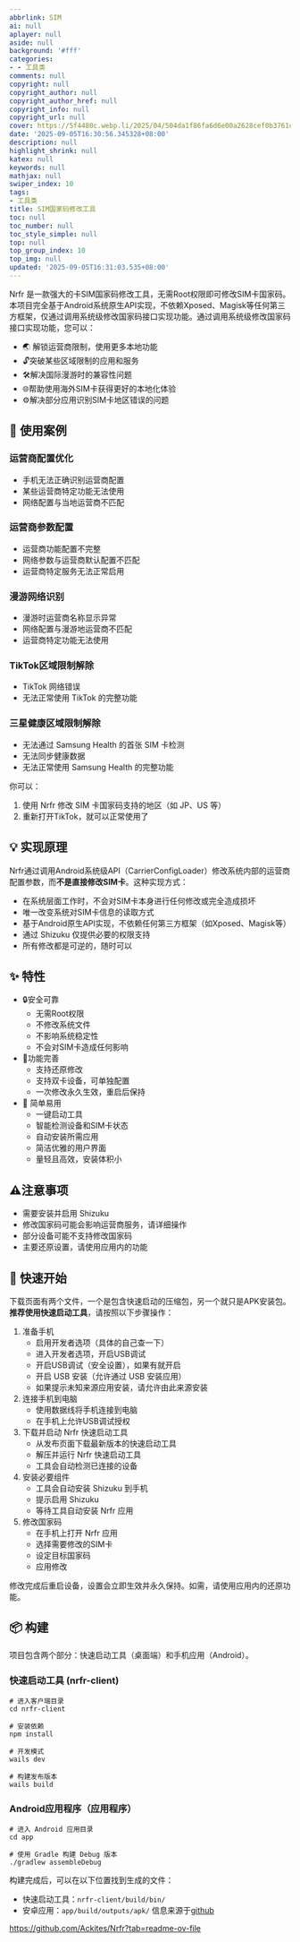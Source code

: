 ```yaml
---
abbrlink: SIM
ai: null
aplayer: null
aside: null
background: '#fff'
categories:
- - 工具类
comments: null
copyright: null
copyright_author: null
copyright_author_href: null
copyright_info: null
copyright_url: null
cover: https://5f4480c.webp.li/2025/04/504da1f86fa6d6e00a2628cef0b3761c.jpg
date: '2025-09-05T16:30:56.345328+08:00'
description: null
highlight_shrink: null
katex: null
keywords: null
mathjax: null
swiper_index: 10
tags:
- 工具类
title: SIM国家码修改工具
toc: null
toc_number: null
toc_style_simple: null
top: null
top_group_index: 10
top_img: null
updated: '2025-09-05T16:31:03.535+08:00'
---
```

Nrfr 是一款强大的卡SIM国家码修改工具，无需Root权限即可修改SIM卡国家码。本项目完全基于Android系统原生API实现，不依赖Xposed、Magisk等任何第三方框架，仅通过调用系统级修改国家码接口实现功能。通过调用系统级修改国家码接口实现功能，您可以：

* 🌏 解锁运营商限制，使用更多本地功能
* 🔓突破某些区域限制的应用和服务
* 🛠️解决国际漫游时的兼容性问题
* 🌐帮助使用海外SIM卡获得更好的本地化体验
* ⚙️解决部分应用识别SIM卡地区错误的问题

## 📱 使用案例

### 运营商配置优化

* 手机无法正确识别运营商配置
* 某些运营商特定功能无法使用
* 网络配置与当地运营商不匹配

### 运营商参数配置

* 运营商功能配置不完整
* 网络参数与运营商默认配置不匹配
* 运营商特定服务无法正常启用

### 漫游网络识别

* 漫游时运营商名称显示异常
* 网络配置与漫游地运营商不匹配
* 运营商特定功能无法使用

### TikTok区域限制解除

* TikTok 网络错误
* 无法正常使用 TikTok 的完整功能

### 三星健康区域限制解除

* 无法通过 Samsung Health 的首张 SIM 卡检测
* 无法同步健康数据
* 无法正常使用 Samsung Health 的完整功能

你可以：

1. 使用 Nrfr 修改 SIM 卡国家码支持的地区（如 JP、US 等）
2. 重新打开TikTok，就可以正常使用了

## 💡 实现原理

Nrfr通过调用Android系统级API（CarrierConfigLoader）修改系统内部的运营商配置参数，而**不是直接修改SIM卡**。这种实现方式：

* 在系统层面工作时，不会对SIM卡本身进行任何修改或完全造成损坏
* 唯一改变系统对SIM卡信息的读取方式
* 基于Android原生API实现，不依赖任何第三方框架（如Xposed、Magisk等）
* 通过 Shizuku 仅提供必要的权限支持
* 所有修改都是可逆的，随时可以

## ✨ 特性

* 🔒安全可靠
  * 无需Root权限
  * 不修改系统文件
  * 不影响系统稳定性
  * 不会对SIM卡造成任何影响
* 🔄功能完善
  * 支持还原修改
  * 支持双卡设备，可单独配置
  * 一次修改永久生效，重启后保持
* 🚀 简单易用
  * 一键启动工具
  * 智能检测设备和SIM卡状态
  * 自动安装所需应用
  * 简洁优雅的用户界面
  * 量轻且高效，安装体积小

## ⚠️注意事项

* 需要安装并启用 Shizuku
* 修改国家码可能会影响运营商服务，请详细操作
* 部分设备可能不支持修改国家码
* 主要还原设置，请使用应用内的功能

## 🚀 快速开始

下载页面有两个文件，一个是包含快速启动的压缩包，另一个就只是APK安装包。**推荐使用快速启动工具**，请按照以下步骤操作：

1. 准备手机
   * 启用开发者选项（具体的自己查一下）
   * 进入开发者选项，开启USB调试
   * 开启USB调试（安全设置），如果有就开启
   * 开启 USB 安装（允许通过 USB 安装应用）
   * 如果提示未知来源应用安装，请允许由此来源安装
2. 连接手机到电脑
   * 使用数据线将手机连接到电脑
   * 在手机上允许USB调试授权
3. 下载并启动 Nrfr 快速启动工具
   * 从发布页面下载最新版本的快速启动工具
   * 解压并运行 Nrfr 快速启动工具
   * 工具会自动检测已连接的设备
4. 安装必要组件
   * 工具会自动安装 Shizuku 到手机
   * 提示启用 Shizuku
   * 等待工具自动安装 Nrfr 应用
5. 修改国家码
   * 在手机上打开 Nrfr 应用
   * 选择需要修改的SIM卡
   * 设定目标国家码
   * 应用修改

修改完成后重启设备，设置会立即生效并永久保持。如需，请使用应用内的还原功能。

## 📦 构建

项目包含两个部分：快速启动工具（桌面端）和手机应用（Android）。

### 快速启动工具 (nrfr-client)

```shell
# 进入客户端目录
cd nrfr-client

# 安装依赖
npm install

# 开发模式
wails dev

# 构建发布版本
wails build
```

### Android应用程序（应用程序）

```shell
# 进入 Android 应用目录
cd app

# 使用 Gradle 构建 Debug 版本
./gradlew assembleDebug
```

构建完成后，可以在以下位置找到生成的文件：

* 快速启动工具：`nrfr-client/build/bin/`
* 安卓应用：`app/build/outputs/apk/`
  信息来源于[github]([https://github.com/Ackites/Nrfr?tab=readme-ov-file)

https://github.com/Ackites/Nrfr?tab=readme-ov-file
